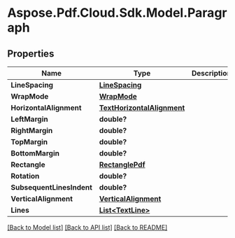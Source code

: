# Aspose.Pdf.Cloud.Sdk.Model.Paragraph
## Properties

Name | Type | Description | Notes
------------ | ------------- | ------------- | -------------
**LineSpacing** | [**LineSpacing**](LineSpacing.md) |  | [optional] 
**WrapMode** | [**WrapMode**](WrapMode.md) |  | [optional] 
**HorizontalAlignment** | [**TextHorizontalAlignment**](TextHorizontalAlignment.md) |  | [optional] 
**LeftMargin** | **double?** |  | [optional] 
**RightMargin** | **double?** |  | [optional] 
**TopMargin** | **double?** |  | [optional] 
**BottomMargin** | **double?** |  | [optional] 
**Rectangle** | [**RectanglePdf**](RectanglePdf.md) |  | [optional] 
**Rotation** | **double?** |  | [optional] 
**SubsequentLinesIndent** | **double?** |  | [optional] 
**VerticalAlignment** | [**VerticalAlignment**](VerticalAlignment.md) |  | [optional] 
**Lines** | [**List&lt;TextLine&gt;**](TextLine.md) |  | 

[[Back to Model list]](../README.md#documentation-for-models) [[Back to API list]](../README.md#documentation-for-api-endpoints) [[Back to README]](../README.md)

